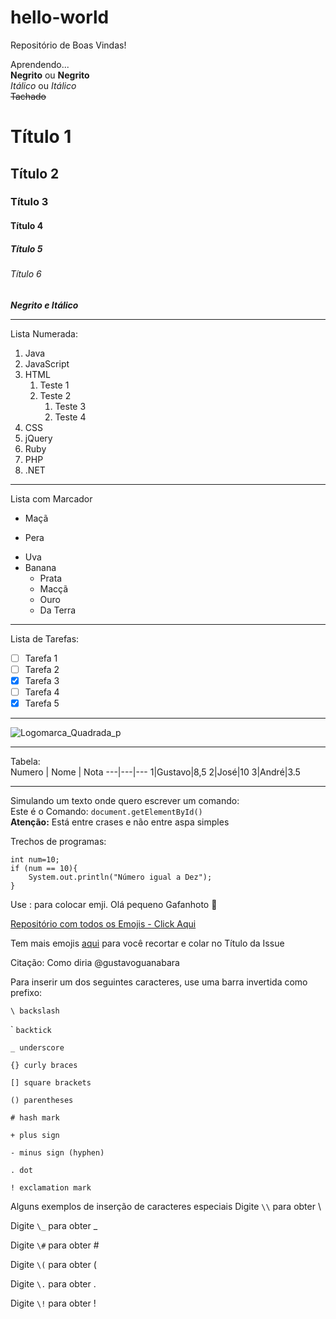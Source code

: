 # hello-world  
Repositório de Boas Vindas!  

Aprendendo...  
**Negrito** ou __Negrito__  
*Itálico* ou _Itálico_  
~~Tachado~~  
# Título 1  
## Título 2  
### Título 3  
#### Título 4  
##### Título 5  
###### Título 6  
**_Negrito e Itálico_**  
***
Lista Numerada:  
1. Java  
1. JavaScript  
1. HTML  
   1. Teste 1
   1. Teste 2  
      1. Teste 3
      1. Teste 4
1. CSS  
8. jQuery  
99. Ruby  
0. PHP  
2. .NET  
---
Lista com Marcador  
- Maçã  
* Pera
- Uva
- Banana  
   - Prata
   * Macçã
   * Ouro
   - Da Terra  
---
Lista de Tarefas:
- [ ] Tarefa 1  
- [ ] Tarefa 2  
- [x] Tarefa 3
- [ ] Tarefa 4
- [X] Tarefa 5  
---
![Logomarca_Quadrada_p](https://user-images.githubusercontent.com/66010586/112736308-8eaf7e00-8f30-11eb-822d-29308176dca0.jpg)  

---

Tabela:   
Numero | Nome | Nota
---|---|---
1|Gustavo|8,5
2|José|10
3|André|3.5

---

Simulando um texto onde quero escrever um comando:  
Este é o Comando: `document.getElementById()`  
**Atenção:** Está entre crases e não entre aspa simples  

Trechos de programas:  

```
int num=10;
if (num == 10){
    System.out.println("Número igual a Dez");
}
```  
Use : para colocar emji.
Olá pequeno Gafanhoto 🖖  

[Repositório com todos os Emojis - Click Aqui ](https://github.com/ikatyang/emoji-cheat-sheet)  

Tem mais emojis [aqui](https://emojipedia.org/) para você recortar e colar no Título da Issue  

Citação: Como diria @gustavoguanabara

Para inserir um dos seguintes caracteres, use uma barra invertida como prefixo:

```\ backslash ```

\` `backtick`

```_ underscore ```

```{} curly braces ```

```[] square brackets ```

```() parentheses ```

```# hash mark ```

```+ plus sign ```

```- minus sign (hyphen) ```

```. dot ```

```! exclamation mark ```

Alguns exemplos de inserção de caracteres especiais
Digite ```\\``` para obter \\

Digite ```\_``` para obter _

Digite ```\#``` para obter \#

Digite ```\(``` para obter \(

Digite ```\.``` para obter \.

Digite ```\!``` para obter \!
